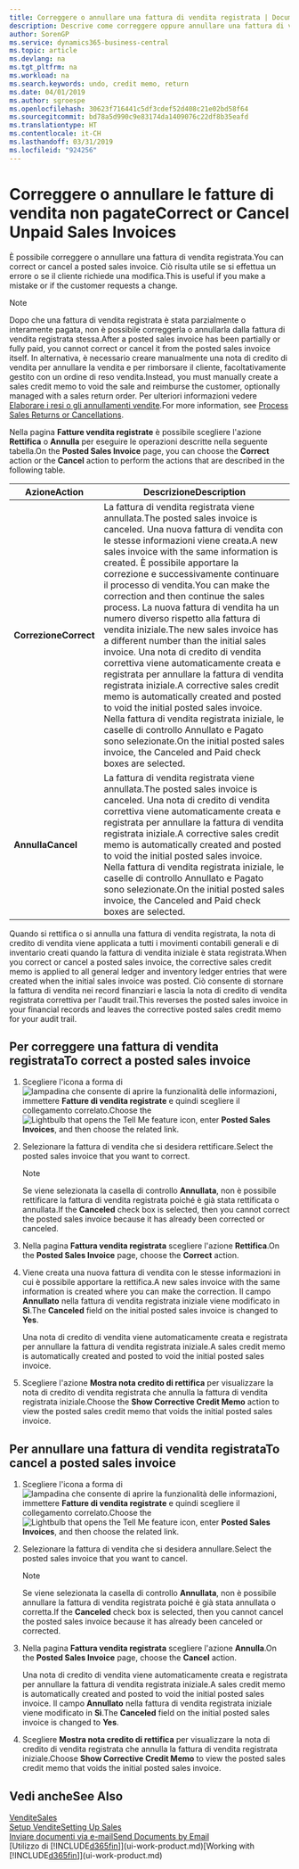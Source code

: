 ```yaml
---
title: Correggere o annullare una fattura di vendita registrata | Documenti Microsoft
description: Descrive come correggere oppure annullare una fattura di vendita registrata e collegarla a una nota di credito di vendita.
author: SorenGP
ms.service: dynamics365-business-central
ms.topic: article
ms.devlang: na
ms.tgt_pltfrm: na
ms.workload: na
ms.search.keywords: undo, credit memo, return
ms.date: 04/01/2019
ms.author: sgroespe
ms.openlocfilehash: 30623f716441c5df3cdef52d408c21e02bd58f64
ms.sourcegitcommit: bd78a5d990c9e83174da1409076c22df8b35eafd
ms.translationtype: HT
ms.contentlocale: it-CH
ms.lasthandoff: 03/31/2019
ms.locfileid: "924256"
---
```

# <a name="correct-or-cancel-unpaid-sales-invoices"></a><span data-ttu-id="c5807-103">Correggere o annullare le fatture di vendita non pagate</span><span class="sxs-lookup"><span data-stu-id="c5807-103">Correct or Cancel Unpaid Sales Invoices</span></span>
<span data-ttu-id="c5807-104">È possibile correggere o annullare una fattura di vendita registrata.</span><span class="sxs-lookup"><span data-stu-id="c5807-104">You can correct or cancel a posted sales invoice.</span></span> <span data-ttu-id="c5807-105">Ciò risulta utile se si effettua un errore o se il cliente richiede una modifica.</span><span class="sxs-lookup"><span data-stu-id="c5807-105">This is useful if you make a mistake or if the customer requests a change.</span></span>

> [!NOTE]  
>   <span data-ttu-id="c5807-106">Dopo che una fattura di vendita registrata è stata parzialmente o interamente pagata, non è possibile correggerla o annullarla dalla fattura di vendita registrata stessa.</span><span class="sxs-lookup"><span data-stu-id="c5807-106">After a posted sales invoice has been partially or fully paid, you cannot correct or cancel it from the posted sales invoice itself.</span></span> <span data-ttu-id="c5807-107">In alternativa, è necessario creare manualmente una nota di credito di vendita per annullare la vendita e per rimborsare il cliente, facoltativamente gestito con un ordine di reso vendita.</span><span class="sxs-lookup"><span data-stu-id="c5807-107">Instead, you must manually create a sales credit memo to void the sale and reimburse the customer, optionally managed with a sales return order.</span></span> <span data-ttu-id="c5807-108">Per ulteriori informazioni vedere [Elaborare i resi o gli annullamenti vendite](sales-how-process-sales-returns-cancellations.md).</span><span class="sxs-lookup"><span data-stu-id="c5807-108">For more information, see [Process Sales Returns or Cancellations](sales-how-process-sales-returns-cancellations.md).</span></span>

<span data-ttu-id="c5807-109">Nella pagina **Fatture vendita registrate** è possibile scegliere l'azione **Rettifica** o **Annulla** per eseguire le operazioni descritte nella seguente tabella.</span><span class="sxs-lookup"><span data-stu-id="c5807-109">On the **Posted Sales Invoice** page, you can choose the **Correct** action or the **Cancel** action to perform the actions that are described in the following table.</span></span>

| <span data-ttu-id="c5807-110">Azione</span><span class="sxs-lookup"><span data-stu-id="c5807-110">Action</span></span> | <span data-ttu-id="c5807-111">Descrizione</span><span class="sxs-lookup"><span data-stu-id="c5807-111">Description</span></span> |
| --- | --- |
| <span data-ttu-id="c5807-112">**Correzione**</span><span class="sxs-lookup"><span data-stu-id="c5807-112">**Correct**</span></span> |<span data-ttu-id="c5807-113">La fattura di vendita registrata viene annullata.</span><span class="sxs-lookup"><span data-stu-id="c5807-113">The posted sales invoice is canceled.</span></span> <span data-ttu-id="c5807-114">Una nuova fattura di vendita con le stesse informazioni viene creata.</span><span class="sxs-lookup"><span data-stu-id="c5807-114">A new sales invoice with the same information is created.</span></span> <span data-ttu-id="c5807-115">È possibile apportare la correzione e successivamente continuare il processo di vendita.</span><span class="sxs-lookup"><span data-stu-id="c5807-115">You can make the correction and then continue the sales process.</span></span> <span data-ttu-id="c5807-116">La nuova fattura di vendita ha un numero diverso rispetto alla fattura di vendita iniziale.</span><span class="sxs-lookup"><span data-stu-id="c5807-116">The new sales invoice has a different number than the initial sales invoice.</span></span> <span data-ttu-id="c5807-117">Una nota di credito di vendita correttiva viene automaticamente creata e registrata per annullare la fattura di vendita registrata iniziale.</span><span class="sxs-lookup"><span data-stu-id="c5807-117">A corrective sales credit memo is automatically created and posted to void the initial posted sales invoice.</span></span> <span data-ttu-id="c5807-118">Nella fattura di vendita registrata iniziale, le caselle di controllo Annullato e Pagato sono selezionate.</span><span class="sxs-lookup"><span data-stu-id="c5807-118">On the initial posted sales invoice, the Canceled and Paid check boxes are selected.</span></span> |
| <span data-ttu-id="c5807-119">**Annulla**</span><span class="sxs-lookup"><span data-stu-id="c5807-119">**Cancel**</span></span> |<span data-ttu-id="c5807-120">La fattura di vendita registrata viene annullata.</span><span class="sxs-lookup"><span data-stu-id="c5807-120">The posted sales invoice is canceled.</span></span> <span data-ttu-id="c5807-121">Una nota di credito di vendita correttiva viene automaticamente creata e registrata per annullare la fattura di vendita registrata iniziale.</span><span class="sxs-lookup"><span data-stu-id="c5807-121">A corrective sales credit memo is automatically created and posted to void the initial posted sales invoice.</span></span> <span data-ttu-id="c5807-122">Nella fattura di vendita registrata iniziale, le caselle di controllo Annullato e Pagato sono selezionate.</span><span class="sxs-lookup"><span data-stu-id="c5807-122">On the initial posted sales invoice, the Canceled and Paid check boxes are selected.</span></span> |

<span data-ttu-id="c5807-123">Quando si rettifica o si annulla una fattura di vendita registrata, la nota di credito di vendita viene applicata a tutti i movimenti contabili generali e di inventario creati quando la fattura di vendita iniziale è stata registrata.</span><span class="sxs-lookup"><span data-stu-id="c5807-123">When you correct or cancel a posted sales invoice, the corrective sales credit memo is applied to all general ledger and inventory ledger entries that were created when the initial sales invoice was posted.</span></span> <span data-ttu-id="c5807-124">Ciò consente di stornare la fattura di vendita nei record finanziari e lascia la nota di credito di vendita registrata correttiva per l'audit trail.</span><span class="sxs-lookup"><span data-stu-id="c5807-124">This reverses the posted sales invoice in your financial records and leaves the corrective posted sales credit memo for your audit trail.</span></span>

## <a name="to-correct-a-posted-sales-invoice"></a><span data-ttu-id="c5807-125">Per correggere una fattura di vendita registrata</span><span class="sxs-lookup"><span data-stu-id="c5807-125">To correct a posted sales invoice</span></span>
1. <span data-ttu-id="c5807-126">Scegliere l'icona a forma di ![lampadina che consente di aprire la funzionalità delle informazioni](media/ui-search/search_small.png "Informazioni sull'operazione che si desidera eseguire"), immettere **Fatture di vendita registrate** e quindi scegliere il collegamento correlato.</span><span class="sxs-lookup"><span data-stu-id="c5807-126">Choose the ![Lightbulb that opens the Tell Me feature](media/ui-search/search_small.png "Tell me what you want to do") icon, enter **Posted Sales Invoices**, and then choose the related link.</span></span>  
2. <span data-ttu-id="c5807-127">Selezionare la fattura di vendita che si desidera rettificare.</span><span class="sxs-lookup"><span data-stu-id="c5807-127">Select the posted sales invoice that you want to correct.</span></span>

    > [!NOTE]  
    >   <span data-ttu-id="c5807-128">Se viene selezionata la casella di controllo **Annullata**, non è possibile rettificare la fattura di vendita registrata poiché è già stata rettificata o annullata.</span><span class="sxs-lookup"><span data-stu-id="c5807-128">If the **Canceled** check box is selected, then you cannot correct the posted sales invoice because it has already been corrected or canceled.</span></span>
3. <span data-ttu-id="c5807-129">Nella pagina **Fattura vendita registrata** scegliere l'azione **Rettifica**.</span><span class="sxs-lookup"><span data-stu-id="c5807-129">On the **Posted Sales Invoice** page, choose the **Correct** action.</span></span>  
4. <span data-ttu-id="c5807-130">Viene creata una nuova fattura di vendita con le stesse informazioni in cui è possibile apportare la rettifica.</span><span class="sxs-lookup"><span data-stu-id="c5807-130">A new sales invoice with the same information is created where you can make the correction.</span></span> <span data-ttu-id="c5807-131">Il campo **Annullato** nella fattura di vendita registrata iniziale viene modificato in **Sì**.</span><span class="sxs-lookup"><span data-stu-id="c5807-131">The **Canceled** field on the initial posted sales invoice is changed to **Yes**.</span></span>

    <span data-ttu-id="c5807-132">Una nota di credito di vendita viene automaticamente creata e registrata per annullare la fattura di vendita registrata iniziale.</span><span class="sxs-lookup"><span data-stu-id="c5807-132">A sales credit memo is automatically created and posted to void the initial posted sales invoice.</span></span>
5. <span data-ttu-id="c5807-133">Scegliere l'azione **Mostra nota credito di rettifica** per visualizzare la nota di credito di vendita registrata che annulla la fattura di vendita registrata iniziale.</span><span class="sxs-lookup"><span data-stu-id="c5807-133">Choose the **Show Corrective Credit Memo** action to view the posted sales credit memo that voids the initial posted sales invoice.</span></span>

## <a name="to-cancel-a-posted-sales-invoice"></a><span data-ttu-id="c5807-134">Per annullare una fattura di vendita registrata</span><span class="sxs-lookup"><span data-stu-id="c5807-134">To cancel a posted sales invoice</span></span>
1. <span data-ttu-id="c5807-135">Scegliere l'icona a forma di ![lampadina che consente di aprire la funzionalità delle informazioni](media/ui-search/search_small.png "Informazioni sull'operazione che si desidera eseguire"), immettere **Fatture di vendita registrate** e quindi scegliere il collegamento correlato.</span><span class="sxs-lookup"><span data-stu-id="c5807-135">Choose the ![Lightbulb that opens the Tell Me feature](media/ui-search/search_small.png "Tell me what you want to do") icon, enter **Posted Sales Invoices**, and then choose the related link.</span></span>  
2. <span data-ttu-id="c5807-136">Selezionare la fattura di vendita che si desidera annullare.</span><span class="sxs-lookup"><span data-stu-id="c5807-136">Select the posted sales invoice that you want to cancel.</span></span>

    > [!NOTE]  
    >   <span data-ttu-id="c5807-137">Se viene selezionata la casella di controllo **Annullata**, non è possibile annullare la fattura di vendita registrata poiché è già stata annullata o corretta.</span><span class="sxs-lookup"><span data-stu-id="c5807-137">If the **Canceled** check box is selected, then you cannot cancel the posted sales invoice because it has already been canceled or corrected.</span></span>
3. <span data-ttu-id="c5807-138">Nella pagina **Fattura vendita registrata** scegliere l'azione **Annulla**.</span><span class="sxs-lookup"><span data-stu-id="c5807-138">On the **Posted Sales Invoice** page, choose the **Cancel** action.</span></span>

    <span data-ttu-id="c5807-139">Una nota di credito di vendita viene automaticamente creata e registrata per annullare la fattura di vendita registrata iniziale.</span><span class="sxs-lookup"><span data-stu-id="c5807-139">A sales credit memo is automatically created and posted to void the initial posted sales invoice.</span></span> <span data-ttu-id="c5807-140">Il campo **Annullato** nella fattura di vendita registrata iniziale viene modificato in **Sì**.</span><span class="sxs-lookup"><span data-stu-id="c5807-140">The **Canceled** field on the initial posted sales invoice is changed to **Yes**.</span></span>
4. <span data-ttu-id="c5807-141">Scegliere **Mostra nota credito di rettifica** per visualizzare la nota di credito di vendita registrata che annulla la fattura di vendita registrata iniziale.</span><span class="sxs-lookup"><span data-stu-id="c5807-141">Choose **Show Corrective Credit Memo** to view the posted sales credit memo that voids the initial posted sales invoice.</span></span>

## <a name="see-also"></a><span data-ttu-id="c5807-142">Vedi anche</span><span class="sxs-lookup"><span data-stu-id="c5807-142">See Also</span></span>
[<span data-ttu-id="c5807-143">Vendite</span><span class="sxs-lookup"><span data-stu-id="c5807-143">Sales</span></span>](sales-manage-sales.md)  
[<span data-ttu-id="c5807-144">Setup Vendite</span><span class="sxs-lookup"><span data-stu-id="c5807-144">Setting Up Sales</span></span>](sales-setup-sales.md)  
[<span data-ttu-id="c5807-145">Inviare documenti via e-mail</span><span class="sxs-lookup"><span data-stu-id="c5807-145">Send Documents by Email</span></span>](ui-how-send-documents-email.md)  
<span data-ttu-id="c5807-146">[Utilizzo di [!INCLUDE[d365fin](includes/d365fin_md.md)]](ui-work-product.md)</span><span class="sxs-lookup"><span data-stu-id="c5807-146">[Working with [!INCLUDE[d365fin](includes/d365fin_md.md)]](ui-work-product.md)</span></span>
